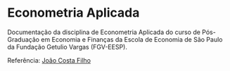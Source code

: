 # Econometria Aplicada

Documentação da disciplina de Econometria Aplicada do curso de Pós-Graduação em Economia e Finanças da Escola de Economia de São Paulo da Fundação Getulio Vargas (FGV-EESP).

Referência: [João Costa Filho](https://www.joaocostafilho.com/teaching/econometria)
